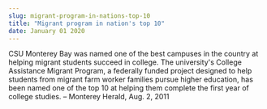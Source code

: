 ```yaml
---
slug: migrant-program-in-nations-top-10
title: "Migrant program in nation's top 10"
date: January 01 2020
---
```


<p>CSU Monterey Bay was named one of the best campuses in the country at helping migrant students succeed in college. The university's College Assistance Migrant Program, a federally funded project designed to help students from migrant farm worker families pursue higher education, has been named one of the top 10 at helping them complete the first year of college studies. – Monterey Herald, Aug. 2, 2011
</p>
